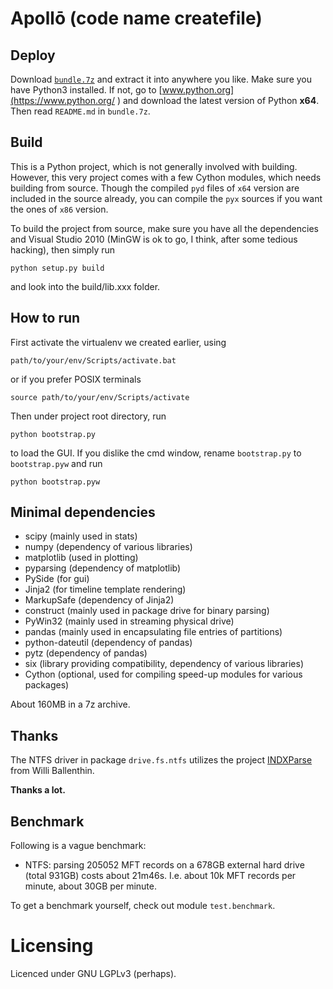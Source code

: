 
Apollō (code name createfile)
====

Deploy
----
Download [`bundle.7z`](https://www.dropbox.com/s/gxdtzjc49tkzf2i/bundle.7z )
and extract it into anywhere you like.
Make sure you have Python3 installed. If not, go to
[www.python.org](https://www.python.org/ ) and download the latest version
of Python __x64__.
Then read `README.md` in `bundle.7z`.

Build
----
This is a Python project, which is not generally involved with building.
However, this very project comes with a few Cython modules, which needs
building from source. Though the compiled `pyd` files of `x64` version are
included in the source already, you can compile the `pyx` sources if you
want the ones of `x86` version.

To build the project from source, make sure you have all the dependencies
and Visual Studio 2010 (MinGW is ok to go, I think, after some tedious hacking),
then simply run

    python setup.py build

and look into the build/lib.xxx folder.


How to run
----
First activate the virtualenv we created earlier, using

    path/to/your/env/Scripts/activate.bat

or if you prefer POSIX terminals

    source path/to/your/env/Scripts/activate

Then under project root directory, run

    python bootstrap.py

to load the GUI. If you dislike the cmd window, rename `bootstrap.py` to
`bootstrap.pyw` and run

    python bootstrap.pyw


Minimal dependencies
----

* scipy (mainly used in stats)
* numpy (dependency of various libraries)
* matplotlib (used in plotting)
* pyparsing (dependency of matplotlib)
* PySide (for gui)
* Jinja2 (for timeline template rendering)
* MarkupSafe (dependency of Jinja2)
* construct (mainly used in package drive for binary parsing)
* PyWin32 (mainly used in streaming physical drive)
* pandas (mainly used in encapsulating file entries of partitions)
* python-dateutil (dependency of pandas)
* pytz (dependency of pandas)
* six (library providing compatibility, dependency of various libraries)
* Cython (optional, used for compiling speed-up modules for various packages)

About 160MB in a 7z archive.


Thanks
----
The NTFS driver in package `drive.fs.ntfs` utilizes the project
[INDXParse](https://github.com/williballenthin/INDXParse ) from Willi Ballenthin.

**Thanks a lot.**


Benchmark
----
Following is a vague benchmark:
* NTFS: parsing 205052 MFT records on a 678GB external hard drive (total 931GB)
costs about 21m46s. I.e. about 10k MFT records per minute, about 30GB per minute.

To get a benchmark yourself, check out module `test.benchmark`.


Licensing
====

Licenced under GNU LGPLv3 (perhaps).

